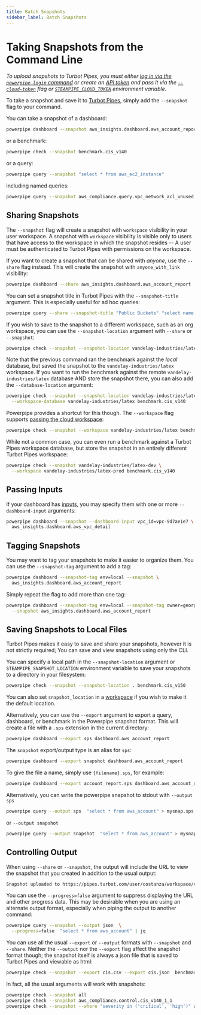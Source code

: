 ```yaml
---
title: Batch Snapshots
sidebar_label: Batch Snapshots
---
```


# Taking Snapshots from the Command Line

*To upload snapshots to Turbot Pipes, you must either [log in via the `powerpipe login` command](/docs/reference/cli/login) or create an [API token](https://turbot.com/pipes/docs/profile#tokens) and pass it via the [`--cloud-token`](/docs/reference/cli/overview#global-flags) flag or [`STEAMPIPE_CLOUD_TOKEN`](/docs/reference/env-vars/powerpipe_cloud_token) environment variable.*

To take a snapshot and save it to [Turbot Pipes](https://turbot.com/pipes/docs), simply add the `--snapshot` flag to your command.  

You can take a snapshot of a dashboard:
```bash
powerpipe dashboard --snapshot aws_insights.dashboard.aws_account_report
```

or a benchmark:

```bash
powerpipe check --snapshot benchmark.cis_v140 
```

or a query:

```bash
powerpipe query --snapshot "select * from aws_ec2_instance" 
```

including named queries:

```bash
powerpipe query --snapshot aws_compliance.query.vpc_network_acl_unused  
```


## Sharing Snapshots

The `--snapshot` flag will create a snapshot with `workspace` visibility in your user workspace. A snapshot with `workspace` visibility is visible only to users that have access to the workspace in which the snapshot resides -- A user must be authenticated to Turbot Pipes with permissions on the workspace.

If you want to create a snapshot that can be shared with *anyone*, use the `--share` flag instead. This will create the snapshot with `anyone_with_link` visibility:

```bash
powerpipe dashboard --share aws_insights.dashboard.aws_account_report
```


You can set a snapshot title in Turbot Pipes with the `--snapshot-title` argument.  This is especially useful for ad hoc queries:

```bash
powerpipe query --share --snapshot-title "Public Buckets" "select name from aws_s3_bucket where bucket_policy_is_public" 
```


If you wish to save to the snapshot to a different workspace, such as an org workspace, you can use the `--snapshot-location` argument with `--share` or `--snapshot`:

```bash
powerpipe check --snapshot --snapshot-location vandelay-industries/latex benchmark.cis_v140 
```

Note that the previous command ran the benchmark against the *local* database, but saved the snapshot to the `vandelay-industries/latex` workspace.  If you want to run the benchmark against the remote `vandelay-industries/latex` database AND store the snapshot there, you can also add the `--database-location` argument:

```bash
powerpipe check --snapshot --snapshot-location vandelay-industries/latex \
  --workspace-database vandelay-industries/latex benchmark.cis_v140
```

Powerpipe provides a shortcut for this though.  The `--workspace` flag supports [passing the cloud workspace](/docs/managing/workspaces#implicit-workspaces):
```bash
powerpipe check --snapshot --workspace vandelay-industries/latex benchmark.cis_v140 
```

While not a common case, you can even run a benchmark against a Turbot Pipes workspace database, but store the snapshot in an entirely different Turbot Pipes workspace:
```bash
powerpipe check --snapshot vandelay-industries/latex-dev \
  --workspace vandelay-industries/latex-prod benchmark.cis_v140 
```



## Passing Inputs

If your dashboard has [inputs](/docs/reference/mod-resources/input), you may specify them with one or more `--dashboard-input` arguments:

```bash
powerpipe dashboard --snapshot --dashboard-input vpc_id=vpc-9d7ae1e7 \
  aws_insights.dashboard.aws_vpc_detail  
```

## Tagging Snapshots

You may want to tag your snapshots to make it easier to organize them.  You can use the `--snapshot-tag` argument to add a tag:

```bash
powerpipe dashboard --snapshot-tag env=local --snapshot \
  aws_insights.dashboard.aws_account_report
```

Simply repeat the flag to add more than one tag:
```bash
powerpipe dashboard --snapshot-tag env=local --snapshot-tag owner=george  \
  --snapshot aws_insights.dashboard.aws_account_report
```


## Saving Snapshots to Local Files

Turbot Pipes makes it easy to save and share your snapshots, however it is not strictly required;  You can save and view snapshots using only the CLI.  

You can specify a local path in the `--snapshot-location` argument or `STEAMPIPE_SNAPSHOT_LOCATION` environment variable to save your snapshots to a directory in your filesystem:

```bash
powerpipe check --snapshot --snapshot-location . benchmark.cis_v150
```

You can also set `snapshot_location` in a [workspace](/docs/managing/workspaces) if you wish to make it the default location.


Alternatively, you can use the `--export` argument to export a query, dashboard, or benchmark in the Powerpipe snapshot format.  This will create a file with a `.sps` extension in the current directory:

```bash
powerpipe dashboard --export sps dashboard.aws_account_report
```

The `snapshot` export/output type is an alias for `sps`:

```bash
powerpipe dashboard --export snapshot dashboard.aws_account_report
```

To give the file a name, simply use `{filename}.sps`, for example:

```bash
powerpipe dashboard --export account_report.sps dashboard.aws_account_report
```

Alternatively, you can write the powerpipe snapshot to stdout with `--output sps`
```bash
powerpipe query --output sps  "select * from aws_account" > mysnap.sps
```

or `--output snapshot`
```bash
powerpipe query --output snapshot  "select * from aws_account" > mysnap.sps
```


## Controlling Output
When using `--share` or `--snapshot`, the output will include the URL to view the snapshot that you created in addition to the usual output:
```bash
Snapshot uploaded to https://pipes.turbot.com/user/costanza/workspace/vandelay/snapshot/snap_abcdefghij0123456789_asdfghjklqwertyuiopzxcvbn
```

You can use the `--progress=false` argument to suppress displaying the URL and other progress data.  This may be desirable when you are using an alternate output format, especially when piping the output to another command:

```bash
powerpipe query --snapshot --output json  \
  --progress=false  "select * from aws_account" | jq
```

You can use all the usual `--export` or `--output` formats with `--snapshot` and `--share`.  Neither the `--output` nor the `--export` flag affect the snapshot format though; the snapshot itself is always a json file that is saved to Turbot Pipes and viewable as html:

```bash
powerpipe check --snapshot --export cis.csv --export cis.json  benchmark.cis_v140
```

In fact, all the usual arguments will work with snapshots:
```bash
powerpipe check --snapshot all 
powerpipe check --snapshot aws_compliance.control.cis_v140_1_1 
powerpipe check --snapshot --where "severity in ('critical', 'high')" all
```

